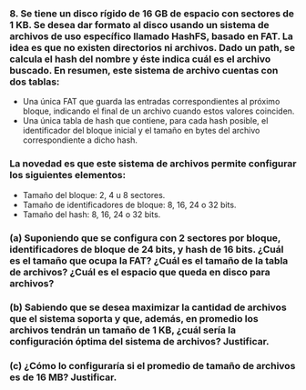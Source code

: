 ### 8. Se tiene un disco rígido de $16$ GB de espacio con sectores de $1$ KB. Se desea dar formato al disco usando un sistema de archivos de uso específico llamado HashFS, basado en FAT. La idea es que no existen directorios ni archivos. Dado un path, se calcula el hash del nombre y éste indica cuál es el archivo buscado. En resumen, este sistema de archivo cuentas con dos tablas:

- Una única FAT que guarda las entradas correspondientes al próximo bloque, indicando el final de un archivo cuando estos valores coinciden.
- Una única tabla de hash que contiene, para cada hash posible, el identificador del bloque inicial y el tamaño en bytes del archivo correspondiente a dicho hash.

### La novedad es que este sistema de archivos permite configurar los siguientes elementos:
- Tamaño del bloque: $2,\ 4$ u $8$ sectores.
- Tamaño de identificadores de bloque: $8,\ 16,\ 24$ o $32$ bits.
- Tamaño del hash: $8,\ 16,\ 24$ o $32$ bits.

### (a) Suponiendo que se configura con 2 sectores por bloque, identificadores de bloque de $24$ bits, y hash de $16$ bits. ¿Cuál es el tamaño que ocupa la FAT? ¿Cuál es el tamaño de la tabla de archivos? ¿Cuál es el espacio que queda en disco para archivos?

### (b) Sabiendo que se desea maximizar la cantidad de archivos que el sistema soporta y que, además, en promedio los archivos tendrán un tamaño de $1$ KB, ¿cuál sería la configuración óptima del sistema de archivos? Justificar.

### (c) ¿Cómo lo configuraría si el promedio de tamaño de archivos es de $16$ MB? Justificar.
